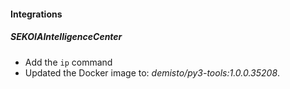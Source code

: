 
#### Integrations
##### SEKOIAIntelligenceCenter
- Add the `ip` command
- Updated the Docker image to: *demisto/py3-tools:1.0.0.35208*.